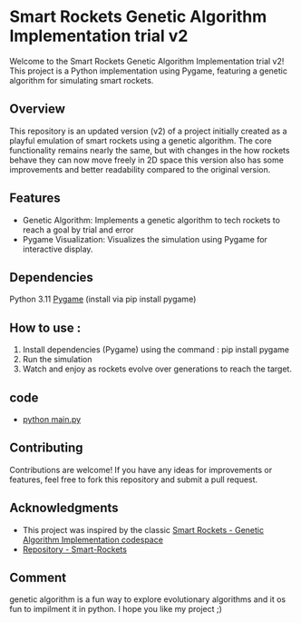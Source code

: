 

# Smart Rockets Genetic Algorithm Implementation trial v2

Welcome to the Smart Rockets Genetic Algorithm Implementation trial v2! This project is a Python implementation using Pygame, featuring a genetic algorithm for simulating smart rockets.

## Overview
This repository is an updated version (v2) of a project initially created as a playful emulation of smart rockets using a genetic algorithm. The core functionality remains nearly the same, but with changes in the how rockets behave they can now move freely in 2D space this version also has some improvements and better readability compared to the original version.

## Features
- Genetic Algorithm: Implements a genetic algorithm to tech rockets to reach a goal by trial and error
- Pygame Visualization: Visualizes the simulation using Pygame for interactive display.


## Dependencies
Python 3.11
[Pygame](https://www.pygame.org/docs/) (install via pip install pygame)

## How to use :

1. Install dependencies (Pygame) using the command :  pip install pygame
2. Run the simulation
3. Watch and enjoy as rockets evolve over generations to reach the target.

## code
- [python main.py](https://github.com/SrujanHR/smart-rockets-proxy-two/blob/main/plane.py)


## Contributing
Contributions are welcome! If you have any ideas for improvements or features, feel free to fork this repository and submit a pull request.


## Acknowledgments
- This project was inspired by the classic [Smart Rockets - Genetic Algorithm Implementation codespace](https://shivank1006.github.io/Smart-Rockets/) 
- [Repository - Smart-Rockets](https://github.com/Shivank1006/Smart-Rockets)

## Comment
genetic algorithm is a fun way to explore evolutionary algorithms and it os fun to impilment it in python.
I hope you like my project ;)



